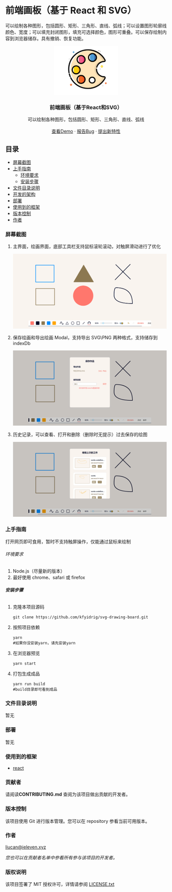 # 前端画板（基于 React 和 SVG）

可以绘制各种图形，包括圆形、矩形、三角形、直线、弧线；可以设置图形轮廓线颜色、宽度；可以填充封闭图形，填充可选择颜色，图形可重叠。可以保存绘制内容到浏览器储存。具有撤销、恢复功能。

<p align="center">
  <a href="https://github.com/kfyidrig/svg-drawing-board">
    <img src="./.readme/board.png" width="200"/>
  </a>
  <h3 align="center">前端画板（基于React和SVG）</h3>
  <p align="center">
    可以绘制各种图形，包括圆形、矩形、三角形、直线、弧线
    <br /><br />
    <a href="https://drawing.ieleven.xyz" target="_blank">查看Demo</a>
    ·
    <a href="https://github.com/kfyidrig/svg-drawing-board/issues">报告Bug</a>
    ·
    <a href="https://github.com/kfyidrig/svg-drawing-board/issues">提出新特性</a>
  </p>

## 目录

- [屏幕截图](#屏幕截图)
- [上手指南](#上手指南)
  - [环境要求](#开发前的配置要求)
  - [安装步骤](#安装步骤)
- [文件目录说明](#文件目录说明)
- [开发的架构](#开发的架构)
- [部署](#部署)
- [使用到的框架](#使用到的框架)
- [版本控制](#版本控制)
- [作者](#作者)

### 屏幕截图

1. 主界面，绘画界面，底部工具栏支持鼠标滚轮滚动，对触屏滑动进行了优化

   ![screenshot1](./.readme/screenshot1.png)

2. 保存绘画和导出绘画 Modal，支持导出 SVG\PNG 两种格式，支持储存到 indexDb

   ![screenshot2](./.readme/screenshot2.png)

3. 历史记录，可以查看、打开和删除（删除时无提示）过去保存的绘图

   ![screenshot3](./.readme/screenshot3.png)

### 上手指南

打开网页即可食用，暂时不支持触屏操作，仅能通过鼠标来绘制

###### 环境要求

1. Node.js（尽量新的版本）
2. 最好使用 chrome、safari 或 firefox

###### **安装步骤**

1. 克隆本项目源码

   ```shell
   git clone https://github.com/kfyidrig/svg-drawing-board.git
   ```

2. 按照项目依赖

   ```shell
   yarn
   #如果你没安装yarn，请先安装yarn
   ```

3. 在浏览器预览

   ```shell
   yarn start
   ```

4. 打包生成成品

   ```shell
   yarn run build
   #build目录即可看到成品
   ```

### 文件目录说明

暂无

### 部署

暂无

### 使用到的框架

- [react](https://react.docschina.org/)

### 贡献者

请阅读**CONTRIBUTING.md** 查阅为该项目做出贡献的开发者。

### 版本控制

该项目使用 Git 进行版本管理。您可以在 repository 参看当前可用版本。

### 作者

liucan@ieleven.xyz

_您也可以在贡献者名单中参看所有参与该项目的开发者。_

### 版权说明

该项目签署了 MIT 授权许可，详情请参阅 [LICENSE.txt](https://github.com/shaojintian/Best_README_template/blob/master/LICENSE.txt)
